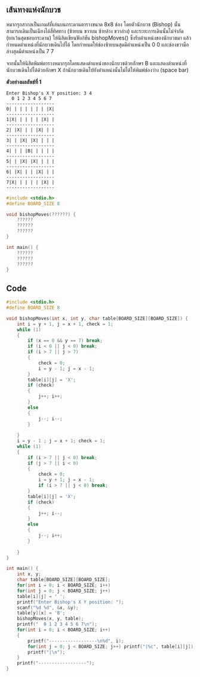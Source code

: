 ## เส้นทางแห่งนักบวช
หมากรุกสากลเป็นเกมส์ที่เล่นบนกระดานตารางขนาด 8x8 ช่อง โดยตัวนักบวช (Bishop) นั้นสามารถเดินเป็นเฉียงได้สี่ทิศทาง (ซ้ายบน ขวาบน ซ้ายล่าง ขวาล่าง) และระยะการเดินนั้นไม่จำกัด (ยกเว้นสุดขอบกระดาน) ให้นิสิตเขียนฟังก์ชัน bishopMoves() ซึ่งรับตำแหน่งของนักบวชมา แล้วกำหนดตำแหน่งที่นักบวชเดินไปได้ โดยกำหนดให้ช่องซ้ายบนสุดมีตำแหน่งเป็น 0 0 และช่องขวามือล่างสุดมีตำแหน่งเป็น 7 7

จากนั้นให้นิสิตพิมพ์ตารางหมากรุกโดยแสดงตำแหน่งของนักบวชด้วยอักษร B และแสดงตำแหน่งที่นักบวชเดินไปได้ด้วยอักษร X ถ้านักบวชเดินไปยังตำแหน่งนั้นไม่ได้ให้พิมพ์ช่องว่าง (space bar)

**ตัวอย่างผลลัพธ์ที่ 1**  
```
Enter Bishop's X Y position: 3 4
  0 1 2 3 4 5 6 7
------------------
0| | | | | | | |X|
------------------
1|X| | | | | |X| |
------------------
2| |X| | | |X| | |
------------------
3| | |X| |X| | | |
------------------
4| | | |B| | | | |
------------------
5| | |X| |X| | | |
------------------
6| |X| | | |X| | |
------------------
7|X| | | | | |X| |
------------------
```
```cpp
#include <stdio.h>
#define BOARD_SIZE 8

void bishopMoves(??????) {
    ??????
    ??????
    ??????
}

int main() {
    ??????
    ??????
    ??????
}

```
## Code
```cpp
#include <stdio.h>
#define BOARD_SIZE 8

void bishopMoves(int x, int y, char table[BOARD_SIZE][BOARD_SIZE]) {
    int i = y + 1, j = x + 1, check = 1;
    while (1)
    {
        if (x == 0 && y == 7) break;
        if (i < 0 || j < 0) break;
        if (i > 7 || j > 7)
        {
            check = 0;
            i = y - 1; j = x - 1;
        }
        table[i][j] = 'X';
        if (check)
        {
            j++; i++;
        }
        else
        {
            j--; i--;
        }
        
    }
    i = y - 1 ; j = x + 1; check = 1;
    while (1)
    {
        if (i > 7 || j < 0) break;
        if (j > 7 || i < 0)
        {
            check = 0;
            i = y + 1; j = x - 1;
            if (i > 7 || j < 0) break;
        }
        table[i][j] = 'X';
        if (check)
        {
            j++; i--;
        }
        else
        {
            j--; i++;
        }
        
    }
}

int main() {
    int x, y;
    char table[BOARD_SIZE][BOARD_SIZE];
    for(int i = 0; i < BOARD_SIZE; i++)
    for(int j = 0; j < BOARD_SIZE; j++)
    table[i][j] = ' ';
    printf("Enter Bishop's X Y position: ");
    scanf("%d %d", &x, &y);
    table[y][x] = 'B';
    bishopMoves(x, y, table);
    printf("  0 1 2 3 4 5 6 7\n");
    for(int i = 0; i < BOARD_SIZE; i++)
    {
        printf("------------------\n%d", i);
        for(int j = 0; j < BOARD_SIZE; j++) printf("|%c", table[i][j]);
        printf("|\n");
    }
    printf("------------------");
}

```